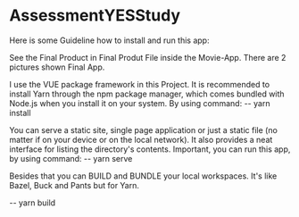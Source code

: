 # AssessmentYESStudy

Here is some Guideline how to install and run this app:

See the Final Product in Final Produt File inside the Movie-App. There are 2 pictures shown Final App.

I use the VUE package framework in this Project. It is recommended to install Yarn through the npm package manager, which comes bundled with Node.js when you install it on your system. By using command:
-- yarn install

You can serve a static site, single page application or just a static file (no matter if on your device or on the local network). It also provides a neat interface for listing the directory's contents. Important, you can run this app, by using command:
-- yarn serve

Besides that you can BUILD and BUNDLE your local workspaces.
It's like Bazel, Buck and Pants but for Yarn.

-- yarn build
